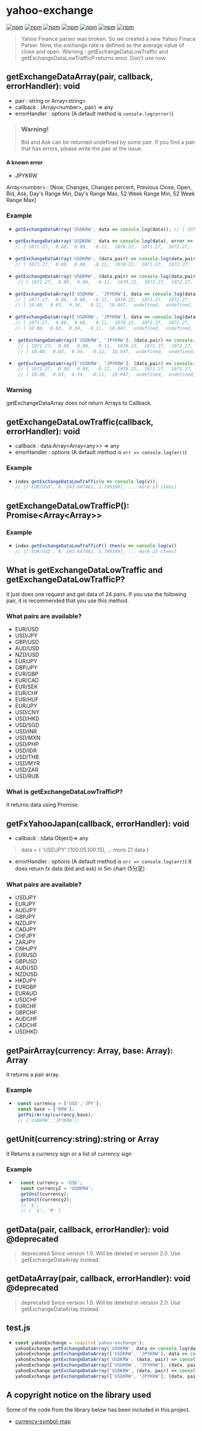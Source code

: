# yahoo-exchange

[![npm](https://img.shields.io/npm/v/yahoo-exchange.svg?style=flat-square)](https://www.npmjs.com/package/yahoo-exchange)
[![npm](https://img.shields.io/npm/dt/yahoo-exchange.svg?style=flat-square)](https://www.npmjs.com/package/yahoo-exchange)
[![npm](https://img.shields.io/npm/l/yahoo-exchange.svg?registry_uri=https%3A%2F%2Fregistry.npmjs.com&style=flat-square)](https://opensource.org/licenses/MIT)
[![npm](https://img.shields.io/badge/InternetExplorer-Not%20Support-red.svg?style=flat-square)](https://kangax.github.io/compat-table/es6/)
[![npm](https://img.shields.io/badge/Readme-English-lightgray.svg?style=flat-square)](https://github.com/Shin-JaeHeon/yahoo-exchange/blob/master/README.md)
[![npm](https://img.shields.io/badge/Readme-한국어-blue.svg?style=flat-square)](https://github.com/Shin-JaeHeon/yahoo-exchange/blob/master/README-KR.md)
[![npm](https://img.shields.io/badge/Readme-日本語-orange.svg?style=flat-square)](https://github.com/Shin-JaeHeon/yahoo-exchange/blob/master/README-JP.md)
> Yahoo Finance parser was broken. So we created a new Yahoo Finace Parser. Now, the exchange rate is defined as the average value of close and open.
> Warning : getExchangeDataLowTraffic and getExchangeDataLowTrafficP returns error. Don't use now.
## getExchangeDataArray(pair, callback, errorHandler): void
* pair : string or Array\<string\>
* callback : (Array\<number\>, pair) => any
* errorHandler : options (A default method is ```console.log(error)```) 
> ### Warning!
>Bid and Ask can be returned undefined by some pair. If you find a pair that has errors, please write the pair at the issue.
#### A known error
* JPYKRW 

Array\<number\> : [Now, Changes, Changes percent, Previous Close, Open, Bid, Ask, Day's Range Min, Day's Range Max, 52 Week Range Min, 52 Week Range Max]
### Example
* ``` javascript
  getExchangeDataArray('USDKRW', data => console.log(data)); // [ 1071.27,  0.88,  0.08,  -0.11,  1070.22,  1071.27,  1072.27,  1069.13,  1072.45,  1055.21,  1158.36 ]
  ```
* ``` javascript
  getExchangeDataArray('USDKRW', data => console.log(data), error => console.log('[Error]' + error));
  // [ 1071.27,  0.88,  0.08,  -0.11,  1070.22,  1071.27,  1072.27,  1069.13,  1072.45,  1055.21,  1158.36 ] or [Error] error message
  ```
* ``` javascript
  getExchangeDataArray('USDKRW', (data,pair) => console.log(data,pair), error => console.log('[Error]' + error));
  // [ 1071.27,  0.88,  0.08,  -0.11,  1070.22,  1071.27,  1072.27,  1069.13,  1072.45,  1055.21,  1158.36 ] USDRKW or [Error] error message
  ```
* ``` javascript
  getExchangeDataArray('USDKRW', (data,pair) => console.log(data,pair), (error,pair) => console.log(`[Error:${pair}]${error}`));
   // [ 1071.27,  0.88,  0.08,  -0.11,  1070.22,  1071.27,  1072.27,  1069.13,  1072.45,  1055.21,  1158.36 ] USDKRW or [Error:USDKRW] error message
  ```
* ``` javascript
  getExchangeDataArray(['USDKRW', 'JPYKRW'], data => console.log(data));
  // [ 1071.27,  0.88,  0.08,  -0.11,  1070.22,  1071.27,  1072.27,  1069.13,  1072.45,  1055.21,  1158.36 ]
  // [ 10.08,  0.03,  0.34,  -0.11,  10.047,  undefined,  undefined,  10.08,  10.065,  10.0245,  10.0968 ]
  ```
* ``` javascript
  getExchangeDataArray(['USDKRW', 'JPYKRW'], data => console.log(data), error => console.log('[Error]' + error));
  // [ 1071.27,  0.88,  0.08,  -0.11,  1070.22,  1071.27,  1072.27,  1069.13,  1072.45,  1055.21,  1158.36 ] or [Error] error message
  // [ 10.08,  0.03,  0.34,  -0.11,  10.047,  undefined,  undefined,  10.08,  10.065,  10.0245,  10.0968 ] or [Error] error message
  ```
* ``` javascript
   getExchangeDataArray(['USDKRW', 'JPYKRW'], (data,pair) => console.log(data, pair)), error => console.log('[Error]' + error));
   // [ 1071.27,  0.88,  0.08,  -0.11,  1070.22,  1071.27,  1072.27,  1069.13,  1072.45,  1055.21,  1158.36 ] USDKRW or [Error] error message
   // [ 10.08,  0.03,  0.34,  -0.11,  10.047,  undefined,  undefined,  10.08,  10.065,  10.0245,  10.0968 ] JPYKRW or [Error] error message
  ```
* ``` javascript
   getExchangeDataArray(['USDKRW', 'JPYKRW'], (data,pair) => console.log(data, pair)), (error,pair) => console.log(`[Error:${pair}]${error}`));
   // [ 1071.27,  0.88,  0.08,  -0.11,  1070.22,  1071.27,  1072.27,  1069.13,  1072.45,  1055.21,  1158.36 ] USDKRW or [Error:USDKRW] error message
   // [ 10.08,  0.03,  0.34,  -0.11,  10.047,  undefined,  undefined,  10.08,  10.065,  10.0245,  10.0968 ] JPYKRW or [Error:JPYKRW] error message
  ```
### Warning
getExchangeDataArray does not return Arrays to Callback.

## getExchangeDataLowTraffic(callback, errorHandler): void 
* callback : data:Array\<Array\<any\>\> => any
* errorHandler : options (A default method is ```err => console.log(err)```) 
### Example
* ``` javascript
  index.getExchangeDataLowTraffic(v => console.log(v));
  // [['EUR/USD', 8, 143.647461, 1.709399], ... more 23 items]
  ```
## getExchangeDataLowTrafficP(): Promise<Array<Array<any>>>
### Example
* ``` javascript
  index.getExchangeDataLowTrafficP().then(v => console.log(v))
  // [['EUR/USD', 8, 143.647461, 1.709399], ... more 23 items]
  ```

## What is getExchangeDataLowTraffic and getExchangeDataLowTrafficP?
It just does one request and get data of 24 pairs.
If you use the following pair, it is recommended that you use this method.
### What pairs are available?
 * EUR/USD
 * USD/JPY
 * GBP/USD
 * AUD/USD
 * NZD/USD
 * EUR/JPY
 * GBP/JPY
 * EUR/GBP
 * EUR/CAD
 * EUR/SEK
 * EUR/CHF
 * EUR/HUF
 * EUR/JPY
 * USD/CNY
 * USD/HKD
 * USD/SGD
 * USD/INR
 * USD/MXN
 * USD/PHP
 * USD/IDR
 * USD/THB
 * USD/MYR
 * USD/ZAR
 * USD/RUB
### What is getExchangeDataLowTrafficP?
It returns data using Promise.
## getFxYahooJapan(callback, errorHandler): void 

* callback : (data:Object)=> any
> data = { 'USDJPY':\[100.05,100.15\], ... more 21 data }

* errorHandler : options (A default method is ```err => console.log(err)```)
It does return fx data (bid and ask) in 5m chart (5分足)
### What pairs are available?
* USDJPY
* EURJPY
* AUDJPY
* GBPJPY
* NZDJPY
* CADJPY
* CHFJPY
* ZARJPY
* CNHJPY
* EURUSD
* GBPUSD
* AUDUSD
* NZDUSD
* HKDJPY
* EURGBP
* EURAUD
* USDCHF
* EURCHF
* GBPCHF
* AUDCHF
* CADCHF
* USDHKD

##  getPairArray(currency: Array<string>, base: Array<string>): Array<string>
It returns a pair array.
### Example
* ``` javascript
   const currency = ['USD','JPY'];
   const base = ['KRW'];
   getPairArray(currency,base);
   // ['USDKRW','JPYKRW'];
  ```
## getUnit(currency:string):string or Array<string>
It Returns a currency sign or a list of currency sign
### Example
* ``` javascript
    const currency = 'USD';
    const currency2 = 'USDKRW';
    getUnit(currency);
    getUnit(currency2);
    // '$';
    // [ '$', '₩' ]
  ```

## getData(pair, callback, errorHandler): void @deprecated
> deprecated Since version 1.0. Will be deleted in version 2.0. Use getExchangeDataArray instead.

## getDataArray(pair, callback, errorHandler): void @deprecated
> deprecated Since version 1.0. Will be deleted in version 2.0. Use getExchangeDataArray instead.

## test.js
* ``` javascript
  const yahooExchange = require('yahoo-exchange');
  yahooExchange.getExchangeDataArray('USDKRW', data => console.log(data));
  yahooExchange.getExchangeDataArray(['USDKRW', 'JPYKRW'], data => console.log(data));
  yahooExchange.getExchangeDataArray('USDKRW', (data, pair) => console.log(data, pair));
  yahooExchange.getExchangeDataArray(['USDKRW', 'JPYKRW'], (data, pair) => console.log(data, pair));
  yahooExchange.getExchangeDataArray('USDKRW', (data, pair) => console.log(data, pair), (error, pair) => console.log(`[Error] ${pair}\n${error}`));
  yahooExchange.getExchangeDataArray(['USDKRW', 'JPYKRW'], (data, pair) => console.log(data, pair), (error, pair) => console.log(`[Error] ${pair}\n${error}`));

  ```
## A copyright notice on the library used
Some of the code from the library below has been included in this project.
* [currency-symbol-map](https://github.com/bengourley/currency-symbol-map)
